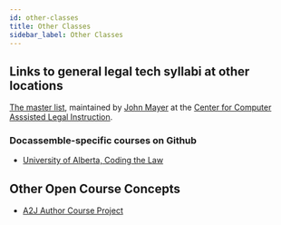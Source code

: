 ```yaml
---
id: other-classes
title: Other Classes
sidebar_label: Other Classes
---
```


## Links to general legal tech syllabi at other locations

[The master list](https://techforlawstudents.classcaster.net/syllabi-commons/),
maintained by [John Mayer](https://www.cali.org/user/138) at the [Center for
Computer Asssisted Legal Instruction](https://cali.org).

### Docassemble-specific courses on Github

* [University of Alberta, Coding the Law](https://github.com/Gauntlet173/CodingTheLaw)

## Other Open Course Concepts

* [A2J Author Course Project](https://a2jclinic.classcaster.net/)